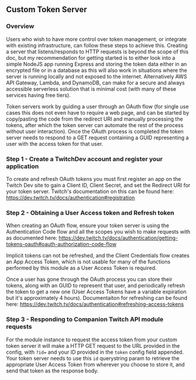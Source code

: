 ## Custom Token Server

### Overview
Users who wish to have more control over token management, or integrate with existing infrastructure, can follow these steps to achieve this. Creating a server that listens/responds to HTTP requests is beyond the scope of this doc, but my recommendation for getting started is to either look into a simple NodeJS app running Express and storing the token data either in an encrypted file or in a database as this will also work in situations where the server is running locally and not exposed to the internet. Alternatively AWS API Gateway, Lambda, and DynamoDB, can make for a secure and always accessible serverless solution that is minimal cost (with many of these services having free tiers).

Token servers work by guiding a user through an OAuth flow (for single use cases this does not even have to require a web page, and can be started by copy/pasting the code from the redirect URI and manually processing the tokens, after which the token server can automate the rest of the process without user interaction). Once the OAuth process is completed the token server needs to respond to a GET request containing a GUID representing a user with the access token for that user.


### Step 1 - Create a TwitchDev account and register your application
To create and refresh OAuth tokens you must first register an app on the Twitch Dev site to gain a Client ID, Client Secret, and set the Redirect URI for your token server. Twitch's documentation on this can be found here: https://dev.twitch.tv/docs/authentication#registration


### Step 2 - Obtaining a User Access token and Refresh token
When creating an OAuth flow, ensure your token server is using the Authentication Code flow and all the scopes you wish to make requests with as documented here: https://dev.twitch.tv/docs/authentication/getting-tokens-oauth#oauth-authorization-code-flow

Implicit tokens can not be refreshed, and the Client Credentials flow creates an App Access Token, which is not usable for many of the functions performed by this module as a User Access Token is required.

Once a user has gone through the OAuth process you can store their tokens, along with an GUID to represent that user, and periodically refresh the token to get a new one (User Access Tokens have a variable expiration but it's approximately 4 hours). Documentaiton for refreshing can be found here: https://dev.twitch.tv/docs/authentication#refreshing-access-tokens


### Step 3 - Responding to Companion Twitch API module requests
For the module instance to request the access token from your custom token server it will make a HTTP GET request to the URL provided in the config, with `?id=` and your ID provided in the `token` config field appended. Your token server needs to use this `id` querystring param to retrieve the appropriate User Access Token from wherever you choose to store it, and send that token as the response body.